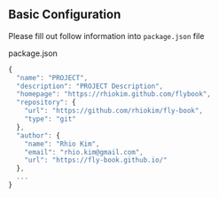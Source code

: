 ## Basic Configuration

Please fill out follow information into `package.json` file

package.json
```js
{
  "name": "PROJECT",
  "description": "PROJECT Description",
  "homepage": "https://rhiokim.github.com/flybook",
  "repository": {
    "url": "https://github.com/rhiokim/fly-book",
    "type": "git"
  },
  "author": {
    "name": "Rhio Kim",
    "email": "rhio.kim@gmail.com",
    "url": "https://fly-book.github.io/"
  },
  ...
}
```